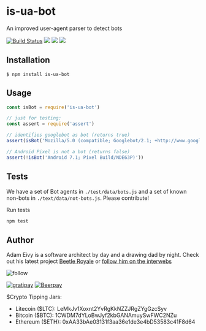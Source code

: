 # is-ua-bot

  An improved user-agent parser to detect bots

  [![Build Status](https://travis-ci.org/atomantic/is-ua-bot.png)](https://travis-ci.org/atomantic/is-ua-bot)
  [![](https://img.shields.io/npm/dm/is-ua-bot.svg?style=flat)](https://www.npmjs.org/package/is-ua-bot)
  [![](https://img.shields.io/npm/v/is-ua-bot.svg?style=flat)](https://www.npmjs.org/package/is-ua-bot)
  [![](https://img.shields.io/david/atomantic/is-ua-bot.svg?style=flat)](https://www.npmjs.org/package/is-ua-bot)

## Installation

    $ npm install is-ua-bot

## Usage

```js
const isBot = require('is-ua-bot')

// just for testing:
const assert = require('assert')

// identifies googlebot as bot (returns true)
assert(isBot('Mozilla/5.0 (compatible; Googlebot/2.1; +http://www.google.com/bot.html)'))

// Android Pixel is not a bot (returns false)
assert(!isBot('Android 7.1; Pixel Build/NDE63P)'))
```

## Tests

We have a set of Bot agents in `./test/data/bots.js` and a set of known non-bots in `./text/data/not-bots.js`. Please contribute!

Run tests
```bash
npm test
```

## Author

Adam Eivy is a software architect by day and a drawing dad by night. Check out his latest project [Beetle Royale](http://beetleroyale.etsy.com) or [follow him on the interwebs](http://adameivy.com)

![follow](https://img.shields.io/twitter/follow/antic.svg?style=social&label=Follow)

[![gratipay](https://img.shields.io/gratipay/antic.svg?style=flat)](https://gratipay.com/antic)
[![Beerpay](https://beerpay.io/atomantic/antic/badge.svg?style=flat-square)](https://beerpay.io/atomantic/antic)

$Crypto Tipping Jars:

- Litecoin ($LTC): LeMkJv1Xoxnt2YvRgKkNZZJRgZYgGzcSyv
- Bitcoin ($BTC): 1CWDM7dYLoBwJyf2kbGANAmuySwFWC2NZu
- Ethereum ($ETH): 0xAA33bAe03131f3aa36e1de3e4bD53583c41F8d64
